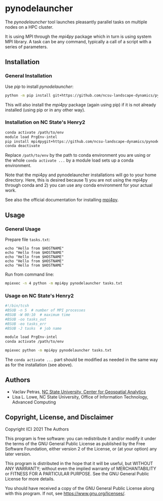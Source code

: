 # pynodelauncher

The *pynodelauncher* tool launches pleasantly parallel tasks on multiple nodes
on a HPC cluster.

It is using MPI through the *mpi4py* package which in turn is using system MPI library.
A task can be any command, typically a call of a script with a series of parameters.

## Installation

### General Installation

Use *pip* to install *pynodelauncher*:

```sh
python -m pip install git+https://github.com/ncsu-landscape-dynamics/pynodelauncher.git
```

This will also install the *mpi4py* package (again using pip) if it is not already
installed (using pip or in any other way).

### Installation on NC State's Henry2

```sh
conda activate /path/to/env
module load PrgEnv-intel
pip install mpi4pygit+https://github.com/ncsu-landscape-dynamics/pynodelauncher.git
conda deactivate
```

Replace `/path/to/env` by the path to conda environment you are using or
the whole `conda activate ...` by a module load sets up a conda environment. 

Note that the mpi4py and pynodelauncher installations will go to your home directory.
Here, this is desired because 1) you are not using the mpi4py through conda
and 2) you can use any conda environment for your actual work.

See also the official documentation for installing [mpi4py](https://projects.ncsu.edu/hpc/Software/Apps.php?app=Conda-MPI#mpi4py).

## Usage

### General Usage

Prepare file `tasks.txt`:

```text
echo "Hello from $HOSTNAME"
echo "Hello from $HOSTNAME"
echo "Hello from $HOSTNAME"
echo "Hello from $HOSTNAME"
echo "Hello from $HOSTNAME"
```

Run from command line:

```sh
mpiexec -n 4 python -m mpi4py pynodelauncher tasks.txt
```

### Usage on NC State's Henry2

```sh
#!/bin/tcsh
#BSUB -n 5  # number of MPI processes
#BSUB -W 00:10  # maximum time
#BSUB -oo tasks_out
#BSUB -eo tasks_err
#BSUB -J tasks  # job name

module load PrgEnv-intel
conda activate /path/to/env

mpiexec python -m mpi4py pynodelauncher tasks.txt
```

The `conda activate ...` part should be modified as needed
in the same way as for the installation (see above).

## Authors

* Vaclav Petras, [NC State University, Center for Geospatial Analytics](https://geospatial.ncsu.edu/)
* Lisa L. Lowe, NC State University, Office of Information Technology, Advanced Computing

## Copyright, License, and Disclaimer

Copyright (C) 2021 The Authors

This program is free software: you can redistribute it and/or modify
it under the terms of the GNU General Public License as published by
the Free Software Foundation, either version 2 of the License, or
(at your option) any later version.

This program is distributed in the hope that it will be useful,
but WITHOUT ANY WARRANTY; without even the implied warranty of
MERCHANTABILITY or FITNESS FOR A PARTICULAR PURPOSE. See the
GNU General Public License for more details.

You should have received a copy of the GNU General Public License
along with this program. If not, see <https://www.gnu.org/licenses/>.
